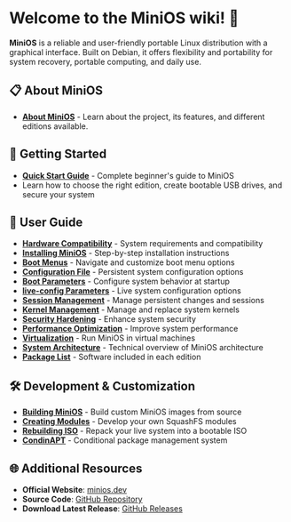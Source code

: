 # Welcome to the MiniOS wiki! 🌟

**MiniOS** is a reliable and user-friendly portable Linux distribution with a graphical interface. Built on Debian, it offers flexibility and portability for system recovery, portable computing, and daily use.

## 📋 About MiniOS
  - **[About MiniOS](About-MiniOS.md)** - Learn about the project, its features, and different editions available.

## 🚀 Getting Started
  - **[Quick Start Guide](Quick-Start.md)** - Complete beginner's guide to MiniOS
  - Learn how to choose the right edition, create bootable USB drives, and secure your system

## 📖 User Guide
  - **[Hardware Compatibility](Hardware-Compatibility.md)** - System requirements and compatibility
  - **[Installing MiniOS](Installing-MiniOS.md)** - Step-by-step installation instructions
  - **[Boot Menus](Boot-Menus.md)** - Navigate and customize boot menu options
  - **[Configuration File](Configuration-File.md)** - Persistent system configuration options
  - **[Boot Parameters](Boot-Parameters.md)** - Configure system behavior at startup
  - **[live-config Parameters](live-config.md)** - Live system configuration options
  - **[Session Management](Session-Management.md)** - Manage persistent changes and sessions
  - **[Kernel Management](Kernel-Management.md)** - Manage and replace system kernels
  - **[Security Hardening](Security-Hardening.md)** - Enhance system security
  - **[Performance Optimization](Performance-Optimization.md)** - Improve system performance
  - **[Virtualization](Virtualization.md)** - Run MiniOS in virtual machines
  - **[System Architecture](System-Architecture.md)** - Technical overview of MiniOS architecture
  - **[Package List](Packages.md)** - Software included in each edition

## 🛠️ Development & Customization
  - **[Building MiniOS](Building-MiniOS.md)** - Build custom MiniOS images from source
  - **[Creating Modules](Creating-Modules.md)** - Develop your own SquashFS modules
  - **[Rebuilding ISO](Rebuilding-ISO.md)** - Repack your live system into a bootable ISO
  - **[CondinAPT](CondinAPT.md)** - Conditional package management system

## 🌐 Additional Resources
  - **Official Website**: [minios.dev](https://minios.dev)
  - **Source Code**: [GitHub Repository](https://github.com/minios-linux/minios-live)
  - **Download Latest Release**: [GitHub Releases](https://github.com/minios-linux/minios-live/releases)
